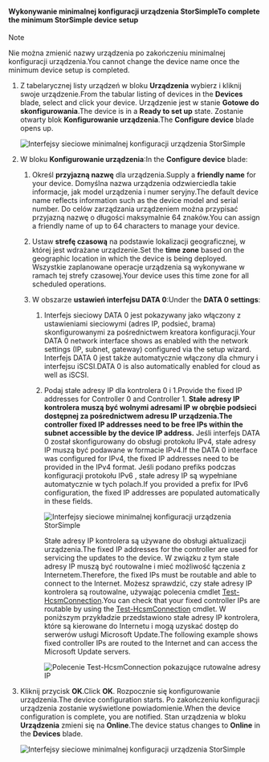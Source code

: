 <!--author=alkohli last changed: 01/12/17-->

#### <a name="to-complete-the-minimum-storsimple-device-setup"></a><span data-ttu-id="8f097-101">Wykonywanie minimalnej konfiguracji urządzenia StorSimple</span><span class="sxs-lookup"><span data-stu-id="8f097-101">To complete the minimum StorSimple device setup</span></span>

   > [!NOTE]
   > <span data-ttu-id="8f097-102">Nie można zmienić nazwy urządzenia po zakończeniu minimalnej konfiguracji urządzenia.</span><span class="sxs-lookup"><span data-stu-id="8f097-102">You cannot change the device name once the minimum device setup is completed.</span></span>
   
1. <span data-ttu-id="8f097-103">Z tabelarycznej listy urządzeń w bloku **Urządzenia** wybierz i kliknij swoje urządzenie.</span><span class="sxs-lookup"><span data-stu-id="8f097-103">From the tabular listing of devices in the **Devices** blade, select and click your device.</span></span> <span data-ttu-id="8f097-104">Urządzenie jest w stanie **Gotowe do skonfigurowania**.</span><span class="sxs-lookup"><span data-stu-id="8f097-104">The device is in a **Ready to set up** state.</span></span> <span data-ttu-id="8f097-105">Zostanie otwarty blok **Konfigurowanie urządzenia**.</span><span class="sxs-lookup"><span data-stu-id="8f097-105">The **Configure device** blade opens up.</span></span>

     ![Interfejsy sieciowe minimalnej konfiguracji urządzenia StorSimple](./media/storsimple-8000-complete-minimum-device-setup-u2/step4minconfig1.png)

2. <span data-ttu-id="8f097-107">W bloku **Konfigurowanie urządzenia**:</span><span class="sxs-lookup"><span data-stu-id="8f097-107">In the **Configure device** blade:</span></span>
   
   1. <span data-ttu-id="8f097-108">Określ **przyjazną nazwę** dla urządzenia.</span><span class="sxs-lookup"><span data-stu-id="8f097-108">Supply a **friendly name** for your device.</span></span> <span data-ttu-id="8f097-109">Domyślna nazwa urządzenia odzwierciedla takie informacje, jak model urządzenia i numer seryjny.</span><span class="sxs-lookup"><span data-stu-id="8f097-109">The default device name reflects information such as the device model and serial number.</span></span> <span data-ttu-id="8f097-110">Do celów zarządzania urządzeniem można przypisać przyjazną nazwę o długości maksymalnie 64 znaków.</span><span class="sxs-lookup"><span data-stu-id="8f097-110">You can assign a friendly name of up to 64 characters to manage your device.</span></span>
   2. <span data-ttu-id="8f097-111">Ustaw **strefę czasową** na podstawie lokalizacji geograficznej, w której jest wdrażane urządzenie.</span><span class="sxs-lookup"><span data-stu-id="8f097-111">Set the **time zone** based on the geographic location in which the device is being deployed.</span></span> <span data-ttu-id="8f097-112">Wszystkie zaplanowane operacje urządzenia są wykonywane w ramach tej strefy czasowej.</span><span class="sxs-lookup"><span data-stu-id="8f097-112">Your device uses this time zone for all scheduled operations.</span></span>
   3. <span data-ttu-id="8f097-113">W obszarze **ustawień interfejsu DATA 0**:</span><span class="sxs-lookup"><span data-stu-id="8f097-113">Under the **DATA 0 settings**:</span></span>

       1. <span data-ttu-id="8f097-114">Interfejs sieciowy DATA 0 jest pokazywany jako włączony z ustawieniami sieciowymi (adres IP, podsieć, brama) skonfigurowanymi za pośrednictwem kreatora konfiguracji.</span><span class="sxs-lookup"><span data-stu-id="8f097-114">Your DATA 0 network interface shows as enabled with the network settings (IP, subnet, gateway) configured via the setup wizard.</span></span> <span data-ttu-id="8f097-115">Interfejs DATA 0 jest także automatycznie włączony dla chmury i interfejsu iSCSI.</span><span class="sxs-lookup"><span data-stu-id="8f097-115">DATA 0 is also automatically enabled for cloud as well as iSCSI.</span></span>

       2. <span data-ttu-id="8f097-116">Podaj stałe adresy IP dla kontrolera 0 i 1.</span><span class="sxs-lookup"><span data-stu-id="8f097-116">Provide the fixed IP addresses for Controller 0 and Controller 1.</span></span> <span data-ttu-id="8f097-117">**Stałe adresy IP kontrolera muszą być wolnymi adresami IP w obrębie podsieci dostępnej za pośrednictwem adresu IP urządzenia.**</span><span class="sxs-lookup"><span data-stu-id="8f097-117">**The controller fixed IP addresses need to be free IPs within the subnet accessible by the device IP address.**</span></span> <span data-ttu-id="8f097-118">Jeśli interfejs DATA 0 został skonfigurowany do obsługi protokołu IPv4, stałe adresy IP muszą być podawane w formacie IPv4.</span><span class="sxs-lookup"><span data-stu-id="8f097-118">If the DATA 0 interface was configured for IPv4, the fixed IP addresses need to be provided in the IPv4 format.</span></span> <span data-ttu-id="8f097-119">Jeśli podano prefiks podczas konfiguracji protokołu IPv6 , stałe adresy IP są wypełniane automatycznie w tych polach.</span><span class="sxs-lookup"><span data-stu-id="8f097-119">If you provided a prefix for IPv6 configuration, the fixed IP addresses are populated automatically in these fields.</span></span>

            ![Interfejsy sieciowe minimalnej konfiguracji urządzenia StorSimple](./media/storsimple-8000-complete-minimum-device-setup-u2/step4minconfig2.png)

            <span data-ttu-id="8f097-121">Stałe adresy IP kontrolera są używane do obsługi aktualizacji urządzenia.</span><span class="sxs-lookup"><span data-stu-id="8f097-121">The fixed IP addresses for the controller are used for servicing the updates to the device.</span></span> <span data-ttu-id="8f097-122">W związku z tym stałe adresy IP muszą być routowalne i mieć możliwość łączenia z Internetem.</span><span class="sxs-lookup"><span data-stu-id="8f097-122">Therefore, the fixed IPs must be routable and able to connect to the Internet.</span></span> <span data-ttu-id="8f097-123">Możesz sprawdzić, czy stałe adresy IP kontrolera są routowalne, używając polecenia cmdlet [Test-HcsmConnection][Test].</span><span class="sxs-lookup"><span data-stu-id="8f097-123">You can check that your fixed controller IPs are routable by using the [Test-HcsmConnection][Test] cmdlet.</span></span> <span data-ttu-id="8f097-124">W poniższym przykładzie przedstawiono stałe adresy IP kontrolera, które są kierowane do Internetu i mogą uzyskać dostęp do serwerów usługi Microsoft Update.</span><span class="sxs-lookup"><span data-stu-id="8f097-124">The following example shows fixed controller IPs are routed to the Internet and can access the Microsoft Update servers.</span></span>

            ![Polecenie Test-HcsmConnection pokazujące rutowalne adresy IP](./media/storsimple-8000-complete-minimum-device-setup-u2/step4minconfig3.png)

1. <span data-ttu-id="8f097-126">Kliknij przycisk **OK**.</span><span class="sxs-lookup"><span data-stu-id="8f097-126">Click **OK**.</span></span> <span data-ttu-id="8f097-127">Rozpocznie się konfigurowanie urządzenia.</span><span class="sxs-lookup"><span data-stu-id="8f097-127">The device configuration starts.</span></span> <span data-ttu-id="8f097-128">Po zakończeniu konfiguracji urządzenia zostanie wyświetlone powiadomienie.</span><span class="sxs-lookup"><span data-stu-id="8f097-128">When the device configuration is complete, you are notified.</span></span> <span data-ttu-id="8f097-129">Stan urządzenia w bloku **Urządzenia** zmieni się na **Online**.</span><span class="sxs-lookup"><span data-stu-id="8f097-129">The device status changes to **Online** in the **Devices** blade.</span></span>

    ![Interfejsy sieciowe minimalnej konfiguracji urządzenia StorSimple](./media/storsimple-8000-complete-minimum-device-setup-u2/step4minconfig4.png)

<!--Link reference-->
[Test]: https://technet.microsoft.com/library/dn715782(v=wps.630).aspx
